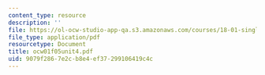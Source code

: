```yaml
---
content_type: resource
description: ''
file: https://ol-ocw-studio-app-qa.s3.amazonaws.com/courses/18-01-single-variable-calculus-fall-2005/9079f2867e2cb8e4ef37299106419c4c_ocw01f05unit4.pdf
file_type: application/pdf
resourcetype: Document
title: ocw01f05unit4.pdf
uid: 9079f286-7e2c-b8e4-ef37-299106419c4c
---
```

